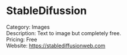 # StableDifussion

Category: Images  
Description: Text to image but completely free.  
Pricing: Free  
Website: https://stablediffusionweb.com
